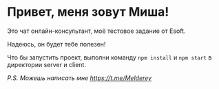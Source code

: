 # Привет, меня зовут Миша!

Это чат онлайн-консультант, моё тестовое задание от Esoft.

Надеюсь, он будет тебе полезен!

Что бы запустить проект, выполни команду `npm install` и `npm start` в директории server и client.

_P.S. Можешь написать мне https://t.me/Melderey_
